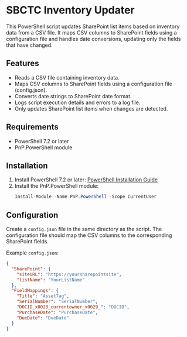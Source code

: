 # SBCTC Inventory Updater

This PowerShell script updates SharePoint list items based on inventory data from a CSV file. It maps CSV columns to SharePoint fields using a configuration file and handles date conversions, updating only the fields that have changed.

## Features

- Reads a CSV file containing inventory data.
- Maps CSV columns to SharePoint fields using a configuration file (config.json).
- Converts date strings to SharePoint date format.
- Logs script execution details and errors to a log file.
- Only updates SharePoint list items when changes are detected.

## Requirements

- PowerShell 7.2 or later
- PnP.PowerShell module

## Installation

1. Install PowerShell 7.2 or later: [PowerShell Installation Guide](https://docs.microsoft.com/en-us/powershell/scripting/install/installing-powershell)
2. Install the PnP.PowerShell module:
    ```powershell
    Install-Module -Name PnP.PowerShell -Scope CurrentUser
    ```

## Configuration

Create a `config.json` file in the same directory as the script. The configuration file should map the CSV columns to the corresponding SharePoint fields.

Example `config.json`:
```json
{
  "SharePoint": {
    "siteURL": "https://yoursharepointsite",
    "listName": "YourListName"
  },
  "FieldMappings": {
    "Title": "AssetTag",
    "SerialNumber": "SerialNumber",
    "DOCID_x0028_currentowner_x0029_": "DOCID",
    "PurchaseDate": "PurchaseDate",
    "DueDate": "DueDate"
  }
}
